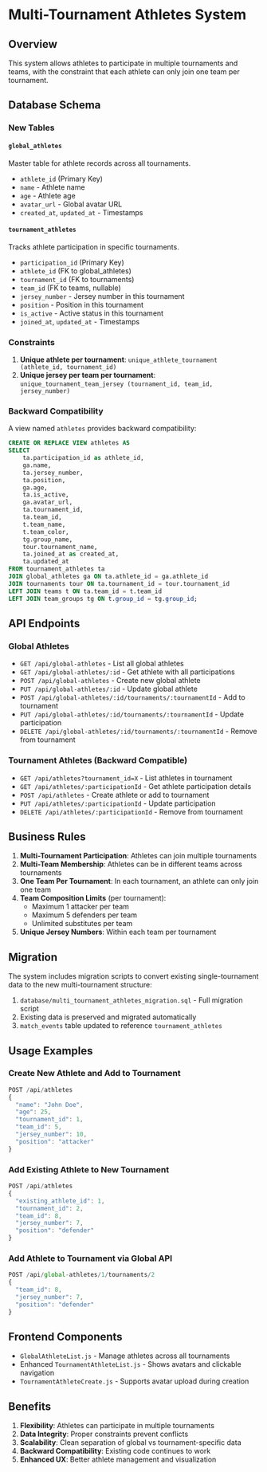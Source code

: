 # Multi-Tournament Athletes System

## Overview
This system allows athletes to participate in multiple tournaments and teams, with the constraint that each athlete can only join one team per tournament.

## Database Schema

### New Tables

#### `global_athletes`
Master table for athlete records across all tournaments.
- `athlete_id` (Primary Key)
- `name` - Athlete name
- `age` - Athlete age
- `avatar_url` - Global avatar URL
- `created_at`, `updated_at` - Timestamps

#### `tournament_athletes`
Tracks athlete participation in specific tournaments.
- `participation_id` (Primary Key)
- `athlete_id` (FK to global_athletes)
- `tournament_id` (FK to tournaments)
- `team_id` (FK to teams, nullable)
- `jersey_number` - Jersey number in this tournament
- `position` - Position in this tournament
- `is_active` - Active status in this tournament
- `joined_at`, `updated_at` - Timestamps

### Constraints

1. **Unique athlete per tournament**: `unique_athlete_tournament (athlete_id, tournament_id)`
2. **Unique jersey per team per tournament**: `unique_tournament_team_jersey (tournament_id, team_id, jersey_number)`

### Backward Compatibility

A view named `athletes` provides backward compatibility:
```sql
CREATE OR REPLACE VIEW athletes AS
SELECT 
    ta.participation_id as athlete_id,
    ga.name,
    ta.jersey_number,
    ta.position,
    ga.age,
    ta.is_active,
    ga.avatar_url,
    ta.tournament_id,
    ta.team_id,
    t.team_name,
    t.team_color,
    tg.group_name,
    tour.tournament_name,
    ta.joined_at as created_at,
    ta.updated_at
FROM tournament_athletes ta
JOIN global_athletes ga ON ta.athlete_id = ga.athlete_id
JOIN tournaments tour ON ta.tournament_id = tour.tournament_id
LEFT JOIN teams t ON ta.team_id = t.team_id
LEFT JOIN team_groups tg ON t.group_id = tg.group_id;
```

## API Endpoints

### Global Athletes
- `GET /api/global-athletes` - List all global athletes
- `GET /api/global-athletes/:id` - Get athlete with all participations
- `POST /api/global-athletes` - Create new global athlete
- `PUT /api/global-athletes/:id` - Update global athlete
- `POST /api/global-athletes/:id/tournaments/:tournamentId` - Add to tournament
- `PUT /api/global-athletes/:id/tournaments/:tournamentId` - Update participation
- `DELETE /api/global-athletes/:id/tournaments/:tournamentId` - Remove from tournament

### Tournament Athletes (Backward Compatible)
- `GET /api/athletes?tournament_id=X` - List athletes in tournament
- `GET /api/athletes/:participationId` - Get athlete participation details
- `POST /api/athletes` - Create athlete or add to tournament
- `PUT /api/athletes/:participationId` - Update participation
- `DELETE /api/athletes/:participationId` - Remove from tournament

## Business Rules

1. **Multi-Tournament Participation**: Athletes can join multiple tournaments
2. **Multi-Team Membership**: Athletes can be in different teams across tournaments
3. **One Team Per Tournament**: In each tournament, an athlete can only join one team
4. **Team Composition Limits** (per tournament):
   - Maximum 1 attacker per team
   - Maximum 5 defenders per team
   - Unlimited substitutes per team
5. **Unique Jersey Numbers**: Within each team per tournament

## Migration

The system includes migration scripts to convert existing single-tournament data to the new multi-tournament structure:

1. `database/multi_tournament_athletes_migration.sql` - Full migration script
2. Existing data is preserved and migrated automatically
3. `match_events` table updated to reference `tournament_athletes`

## Usage Examples

### Create New Athlete and Add to Tournament
```javascript
POST /api/athletes
{
  "name": "John Doe",
  "age": 25,
  "tournament_id": 1,
  "team_id": 5,
  "jersey_number": 10,
  "position": "attacker"
}
```

### Add Existing Athlete to New Tournament
```javascript
POST /api/athletes
{
  "existing_athlete_id": 1,
  "tournament_id": 2,
  "team_id": 8,
  "jersey_number": 7,
  "position": "defender"
}
```

### Add Athlete to Tournament via Global API
```javascript
POST /api/global-athletes/1/tournaments/2
{
  "team_id": 8,
  "jersey_number": 7,
  "position": "defender"
}
```

## Frontend Components

- `GlobalAthleteList.js` - Manage athletes across all tournaments
- Enhanced `TournamentAthleteList.js` - Shows avatars and clickable navigation
- `TournamentAthleteCreate.js` - Supports avatar upload during creation

## Benefits

1. **Flexibility**: Athletes can participate in multiple tournaments
2. **Data Integrity**: Proper constraints prevent conflicts
3. **Scalability**: Clean separation of global vs tournament-specific data
4. **Backward Compatibility**: Existing code continues to work
5. **Enhanced UX**: Better athlete management and visualization